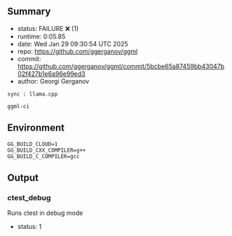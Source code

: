 ## Summary

- status:  FAILURE ❌ (1)
- runtime: 0:05.85
- date:    Wed Jan 29 09:30:54 UTC 2025
- repo:    https://github.com/ggerganov/ggml
- commit:  https://github.com/ggerganov/ggml/commit/5bcbe65a87459bb43047b02f427b1e6a96e99ed3
- author:  Georgi Gerganov
```
sync : llama.cpp

ggml-ci
```

## Environment

```
GG_BUILD_CLOUD=1
GG_BUILD_CXX_COMPILER=g++
GG_BUILD_C_COMPILER=gcc
```

## Output

### ctest_debug

Runs ctest in debug mode
- status: 1
```

```

